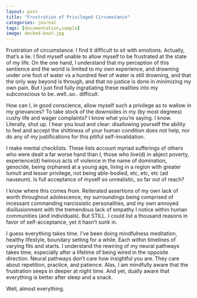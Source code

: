 ```yaml
---
layout: post
title: "Frustration of Privileged Circumstance"
categories: journal
tags: [documentation,sample]
image: docked-boat.jpg
---
```


Frustration of circumstance. I find it difficult to sit with emotions. Actually, that’s a lie. I find myself unable to allow myself to be frustrated at the state of my life. On the one hand, I understand that my perception of this sentience and the world is limited to my own experience, and drowning under one foot of water vs a hundred feet of water is still drowning, and that the only way beyond is through, and that no justice is done in minimizing my own pain. But I just find fully ingratiating these realities into my subconscious to be..well..so.. difficult.

How can I, in good conscience, allow myself such a privilege as to wallow in my grievances? To take stock of the downsides in my (by most degrees) cushy life and wager complaints? I know what you’re saying. I know. Literally, shut up. I hear you loud and clear: disallowing yourself the ability to feel and accept the shittiness of your human condition does not help, nor do any of my justifications for this pitiful self-invalidation. 

I make mental checklists. These lists account myriad sufferings of others who were dealt a far worse hand than I, those who live(d) in abject poverty, experience(d) heinous acts of violence in the name of domination, genocide, being orphaned at a young age, living in a region with greater tumult and lesser privilege, not being able-bodied, etc, etc, etc (ad nauseum). Is full acceptance of myself so unrealistic, so far out of reach?

I know where this comes from. Reiterated assertions of my own lack of worth throughout adolescence, my surroundings being comprised of incessant commanding narcissistic personalities, and my own annoyed disillusionment with the tremendous lack of empathy I notice within human communities (and individuals). But STILL. I could list a thousand reasons in favor of self-acceptance, yet it hasn’t sunk in. 

I guess everything takes time. I’ve been doing mindfulness meditation, healthy lifestyle, boundary setting for a while. Each within timelines of varying fits and starts. I understand the rewiring of my neural pathways takes time, especially after a lifetime of being wired in the opposite direction. Neural pathways don’t care how insightful you are. They care about repetition, practice, and patience. Alas, I am mindfully aware that the frustration seeps in deeper at night time. And yet, dually aware that everything is better after sleep and a snack. 

Well, almost everything.
